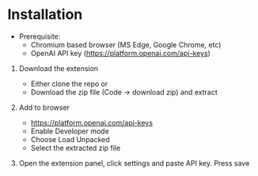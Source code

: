 # Installation

- Prerequisite:
    - Chromium based browser (MS Edge, Google Chrome, etc)
    - OpenAI API key (https://platform.openai.com/api-keys)

1. Download the extension
    - Either clone the repo or
    - Download the zip file (Code -> download zip) and extract

2. Add to browser
    - https://platform.openai.com/api-keys
    - Enable Developer mode
    - Choose Load Unpacked
    - Select the extracted zip file

3. Open the extension panel, click settings and paste API key. Press save

